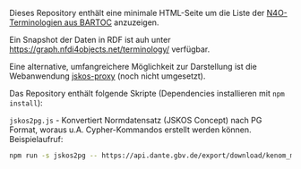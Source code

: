 Dieses Repository enthält eine minimale HTML-Seite um die Liste der [N4O-Terminologien aus BARTOC](https://bartoc.org/en/node/18961) anzuzeigen.

Ein Snapshot der Daten in RDF ist auh unter <https://graph.nfdi4objects.net/terminology/> verfügbar.

Eine alternative, umfangreichere Möglichkeit zur Darstellung ist die Webanwendung [jskos-proxy](https://github.com/gbv/jskos-proxy#readme) (noch nicht umgesetzt).

Das Repository enthält folgende Skripte (Dependencies installieren mit `npm install`):

`jskos2pg.js` - Konvertiert Normdatensatz (JSKOS Concept) nach PG Format, woraus u.A. Cypher-Kommandos erstellt werden können. Beispielaufruf:

~~~sh
npm run -s jskos2pg -- https://api.dante.gbv.de/export/download/kenom_material/default/kenom_material__default.jskos.jsonld | pgraph -t cypherl --id uri
~~~
